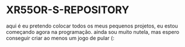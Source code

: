 # XR55OR-S-REPOSITORY
aqui é eu pretendo colocar todos os meus pequenos projetos, eu estou começando agora na programação. ainda sou muito nutela, mas espero conseguir criar ao menos um jogo de pular (:
